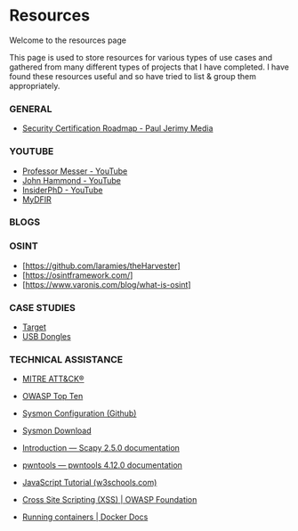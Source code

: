 # Resources

Welcome to the resources page

This page is used to store resources for various types of use cases and gathered from many different types of projects that I have completed. I have found these resources useful and so have tried to list & group them appropriately. 

### GENERAL
* [Security Certification Roadmap - Paul Jerimy Media](https://pauljerimy.com/security-certification-roadmap/)

### YOUTUBE
* [Professor Messer - YouTube](https://www.youtube.com/@professormesser)
*	[John Hammond - YouTube](https://www.youtube.com/channel/UCVeW9qkBjo3zosnqUbG7CFw)
*	[InsiderPhD - YouTube](https://www.youtube.com/channel/UCPiN9NPjIer8Do9gUFxKv7A)
*	[MyDFIR](https://www.youtube.com/@MyDFIR)

### BLOGS

### OSINT
*	[https://github.com/laramies/theHarvester]
*	[https://osintframework.com/]
*	[https://www.varonis.com/blog/what-is-osint]

### CASE STUDIES
*	[Target](https://corporate.target.com/news-features/article/2013/12/important-notice-unauthorized-access-to-payment-ca)
* [USB Dongles](https://www.csoonline.com/article/569163/cybercriminal-group-mails-malicious-usb-dongles-to-targeted-companies.html)

### TECHNICAL ASSISTANCE
*	[MITRE ATT&CK®](https://attack.mitre.org/)
*	[OWASP Top Ten](https://owasp.org/www-project-top-ten/)
*	[Sysmon Configuration (Github)](https://github.com/olafhartong/sysmon-modular/blob/master/sysmonconfig.xml)
*	[Sysmon Download](https://learn.microsoft.com/en-us/sysinternals/downloads/sysmon)


* [Introduction — Scapy 2.5.0 documentation](https://scapy.readthedocs.io/en/latest/introduction.html)
* [pwntools — pwntools 4.12.0 documentation](https://docs.pwntools.com/en/stable/)
* [JavaScript Tutorial (w3schools.com)](https://www.w3schools.com/js/default.asp)
* [Cross Site Scripting (XSS) | OWASP Foundation](https://owasp.org/www-community/attacks/xss/)
* [Running containers | Docker Docs](https://docs.pwntools.com/en/stable/)
